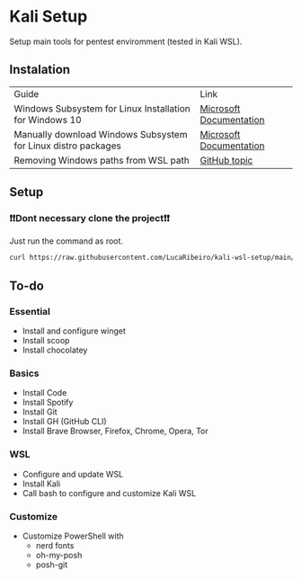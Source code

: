 # Kali Setup
Setup main tools for pentest enviromment (tested in Kali WSL).

## Instalation
<table>
  <tr>
    <td>Guide</td>
    <td> Link </td>
  </tr>
  <tr>
    <td> Windows Subsystem for Linux Installation for Windows 10</td>
    <td> <a href="https://docs.microsoft.com/pt-br/windows/wsl/install-win10"> Microsoft Documentation </a></td>
  </tr>
  <tr>
    <td> Manually download Windows Subsystem for Linux distro packages </td>
    <td> <a href="https://docs.microsoft.com/pt-br/windows/wsl/install-manual"> Microsoft Documentation </a> </td>
  </tr>
  <tr>
    <td> Removing Windows paths from WSL path </td>
    <td> <a href="https://gist.github.com/ilbunilcho/4280bd55a10cefef75e74986b6bff936"> GitHub topic </a> </td>
  </tr>
</table>

## Setup
### :heavy_exclamation_mark::heavy_exclamation_mark:__Dont necessary clone the project__:heavy_exclamation_mark::heavy_exclamation_mark:
Just run the command as root.
```bash
curl https://raw.githubusercontent.com/LucaRibeiro/kali-wsl-setup/main/setup.sh | bash
```

## To-do
### Essential
- Install and configure winget
- Install scoop
- Install chocolatey
### Basics
- Install Code
- Install Spotify
- Install Git
- Install GH (GitHub CLI)
- Install Brave Browser, Firefox, Chrome, Opera, Tor
### WSL
- Configure and update WSL
- Install Kali
- Call bash to configure and customize Kali WSL
### Customize
- Customize PowerShell with
    -  nerd fonts    
    - oh-my-posh 
    - posh-git